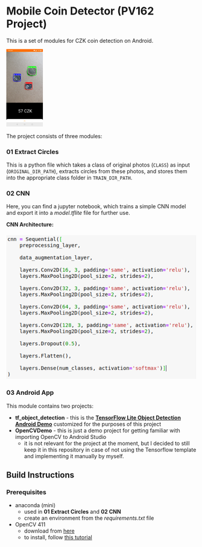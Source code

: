 # Mobile Coin Detector (PV162 Project)

This is a set of modules for CZK coin detection on Android.

<img src="./Screenshots/Android/03.jpg" alt="Android_screenshot_1" style="zoom: 20%;" />

The project consists of three modules:

### 01 Extract Circles

This is a python file which takes a class of original photos (`CLASS`) as input (`ORIGINAL_DIR_PATH`), extracts circles from these photos, and stores them into the appropriate class folder in `TRAIN_DIR_PATH`.

### 02 CNN

Here, you can find a jupyter notebook, which trains a simple CNN model and export it into a *model.tflite* file for further use.

**CNN Architecture:**

#### ![CNN_architecture](./Screenshots/CNN_architecture.png)



### 03 Android App

This module contains two projects:

- **tf_object_detection** - this is the [**TensorFlow Lite Object Detection Android Demo**](https://github.com/tensorflow/examples/tree/master/lite/examples/object_detection/android) customized for the purposes of this project
- **OpenCVDemo** - this is just a demo project for getting familiar with importing OpenCV to Android Studio
  - it is not relevant for the project at the moment, but I decided to still keep it in this repository in case of not using the Tensorflow template and implementing it manually by myself.

## Build Instructions

### Prerequisites

- anaconda (mini)
  - used in **01 Extract Circles** and **02 CNN**
  - create an environment from the *requirements.txt* file
- OpenCV 411
  - download from [here](https://sourceforge.net/projects/opencvlibrary/files/4.1.1/)
  - to install, follow [this tutorial](https://android.jlelse.eu/a-beginners-guide-to-setting-up-opencv-android-library-on-android-studio-19794e220f3c)
